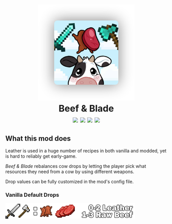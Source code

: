 <h1 align="center">
    <img src="https://github.com/Khazoda/beef-and-blade/blob/with-config/Assets/big-picture.png?raw=true">
    <br>
    Beef & Blade
    <br>
    <img src="https://img.shields.io/badge/mod%20loader-Fabric | Forge-brightgreen" />
    <img src="https://img.shields.io/badge/latest%20version-1.19.3-blue" />
    <img src="https://img.shields.io/github/issues/Khazoda/beef-and-blade" />
    <img src="https://img.shields.io/github/last-commit/Khazoda/beef-and-blade" />
    <br>
</h1>

## What this mod does
Leather is used in a huge number of recipes in both vanilla and modded, yet is hard to reliably get early-game.

*Beef & Blade* rebalances cow drops by letting the player pick what resources they need from a cow by using different weapons.

Drop values can be fully customized in the mod's config file.
### Vanilla Default Drops
<img src="https://raw.githubusercontent.com/Khazoda/beef-and-blade/with-config/Assets/vanilla_drops.png"/>
<br>

